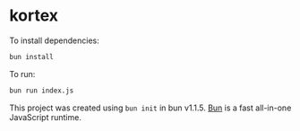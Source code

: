 # kortex

To install dependencies:

```bash
bun install
```

To run:

```bash
bun run index.js
```

This project was created using `bun init` in bun v1.1.5. [Bun](https://bun.sh) is a fast all-in-one JavaScript runtime.
